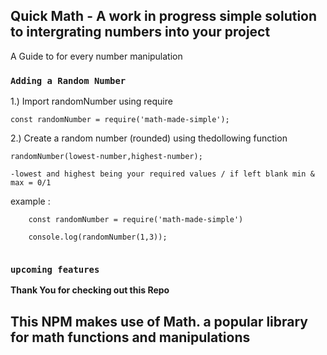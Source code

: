

## Quick Math - A work in progress simple solution to intergrating numbers into your project


A Guide to for every number manipulation

### `Adding a Random Number`

1.) Import randomNumber using require

    const randomNumber = require('math-made-simple');


2.) Create a random number (rounded) using thedollowing function

    randomNumber(lowest-number,highest-number);

    -lowest and highest being your required values / if left blank min & max = 0/1


example :

```
    const randomNumber = require('math-made-simple')

    console.log(randomNumber(1,3));


```


### `upcoming features`



**Thank You for checking out this Repo**



##  This NPM makes use of Math.  a popular library for math functions and manipulations
